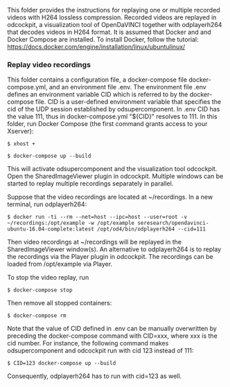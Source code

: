 This folder provides the instructions for replaying one or multiple recorded videos with H264 lossless compression. Recorded videos are replayed in odcockpit, a visualization tool of OpenDaVINCI together with odplayerh264 that decodes videos in H264 format. It is assumed that Docker and and Docker Compose are installed. To install Docker, follow the tutorial: https://docs.docker.com/engine/installation/linux/ubuntulinux/

### Replay video recordings
This folder contains a configuration file, a docker-compose file docker-compose.yml, and an environment file .env. The environment file .env defines an environment variable CID which is referred to by the docker-compose file. CID is a user-defined environment variable that specifies the cid of the UDP session established by odsupercomponent. In .env CID has the value 111, thus in docker-compose.yml "${CID}" resolves to 111.  In this folder, run Docker Compose (the first command grants access to your Xserver):

    $ xhost +
    
    $ docker-compose up --build

This will activate odsupercomponent and the visualization tool odcockpit. Open the SharedImageViewer plugin in odcockpit. Multiple windows can be started to replay multiple recordings separately in parallel.

Suppose that the video recordings are located at ~/recordings. In a new terminal, run odplayerh264:

    $ docker run -ti --rm --net=host --ipc=host --user=root -v ~/recordings:/opt/example -w /opt/example seresearch/opendavinci-ubuntu-16.04-complete:latest /opt/od4/bin/odplayerh264 --cid=111
  
Then video recordings at ~/recordings will be replayed in the SharedImageViewer window(s). An alternative to odplayerh264 is to replay the recordings via the Player plugin in odcockpit. The recordings can be loaded from /opt/example via Player.

To stop the video replay, run

    $ docker-compose stop
    
Then remove all stopped containers:

    $ docker-compose rm

Note that the value of CID defined in .env can be manually overwritten by preceding the docker-compose command with CID=xxx, where xxx is the cid number. For instance, the following command makes odsupercomponent and odcockpit run with cid 123 instead of 111:

    $ CID=123 docker-compose up --build
    
Consequently, odplayerh264 has to run with cid=123 as well.

